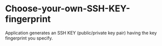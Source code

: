 Choose-your-own-SSH-KEY-fingerprint
===================================

Application generates an SSH KEY (public/private key pair) having the key fingerprint you specify. 